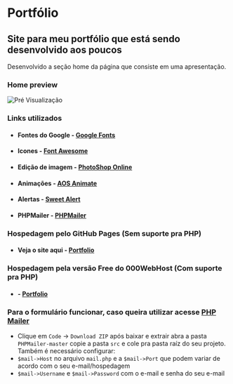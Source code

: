 # Portfólio
## Site para meu portfólio que está sendo desenvolvido aos poucos
Desenvolvido a seção home da página que consiste em uma apresentação.


### Home preview
![Pré Visualização](https://github.com/SilasRodrigues19/potfolio/blob/master/img/preview.png)

### Links utilizados
* #### Fontes do Google - [Google Fonts](https://fonts.google.com/)
* #### Icones - [Font Awesome](https://fontawesome.com/)
* #### Edição de imagem - [PhotoShop Online](http://www.photoshoponline.net.br/)
* #### Animações - [AOS Animate](https://michalsnik.github.io/aos/)
* #### Alertas - [Sweet Alert](https://cdnjs.cloudflare.com/ajax/libs/sweetalert/2.1.2/sweetalert.min.js)
* #### PHPMailer - [PHPMailer](https://github.com/PHPMailer/PHPMailer)

### Hospedagem pelo GitHub Pages (Sem suporte pra PHP)
* #### Veja o site aqui - [Portfolio](https://silasrodrigues19.github.io)

### Hospedagem pela versão Free do 000WebHost (Com suporte pra PHP)
* ####  - [Portfolio](https://silasportfolio.000webhostapp.com/index.html)

### Para o formulário funcionar, caso queira utilizar acesse [PHP Mailer](https://github.com/PHPMailer/PHPMailer) 
* Clique em `Code` -> `Download ZIP` após baixar e extrair abra a pasta `PHPMailer-master` copie a pasta `src` e cole pra pasta raíz do seu projeto. 
Também é necessário configurar:
* `$mail->Host` no arquivo `mail.php` e a `$mail->Port` que podem variar de acordo com o seu e-mail/hospedagem
* `$mail->Username` e `$mail->Password` com o e-mail e senha do seu e-mail
